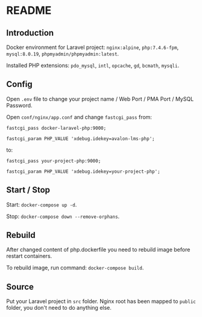 # README

## Introduction

Docker environment for Laravel project: `nginx:alpine`, `php:7.4.6-fpm`, `mysql:8.0.19`, `phpmyadmin/phpmyadmin:latest`.

Installed PHP extensions: `pdo_mysql`, `intl`, `opcache`, `gd`, `bcmath`, `mysqli`.

## Config

Open `.env` file to change your project name / Web Port / PMA Port / MySQL Password.

Open `conf/nginx/app.conf` and change `fastcgi_pass` from:

```
fastcgi_pass docker-laravel-php:9000;
```
```
fastcgi_param PHP_VALUE 'xdebug.idekey=avalon-lms-php';
```

to:

```
fastcgi_pass your-project-php:9000;
```
```
fastcgi_param PHP_VALUE 'xdebug.idekey=your-project-php';
```

## Start / Stop

Start: `docker-compose up -d`.

Stop: `docker-compose down --remove-orphans`.

## Rebuild

After changed content of php.dockerfile you need to rebuild image before restart containers.

To rebuild image, run command: `docker-compose build`.

## Source

Put your Laravel project in `src` folder. Nginx root has been mapped to `public` folder, you don't need to do anything else.
